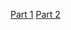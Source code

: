 [Part 1](https://medium.com/hackernoon/google-interview-questions-deconstructed-the-knights-dialer-f780d516f029)
[Part 2](https://medium.com/@alexgolec/google-interview-questions-deconstructed-the-knights-dialer-impossibly-fast-edition-c288da1685b8)
